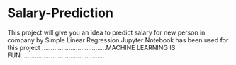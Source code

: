 # Salary-Prediction
This project will give you an idea to predict salary for new person in company by Simple Linear Regression
Jupyter Notebook has been used for this project
....................................MACHINE LEARNING IS FUN...............................................
